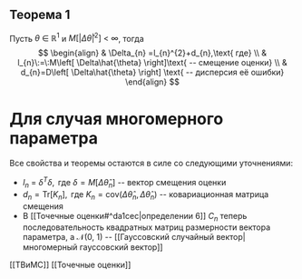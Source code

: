 ## Теорема 1
Пусть $\theta\:\in\:\mathbb{R}^{1}$ и $M\left[ |\Delta\hat{\theta}|^{2} \right]\:<\:\infty$, тогда
$$
\begin{align}
 & \Delta_{n} =l_{n}^{2}+d_{n},\text{ где} \\
 & l_{n}\:=\:M\left[ \Delta\hat{\theta} \right]\text{ -- смещение оценки} \\
 & d_{n}=D\left[ \Delta\hat{\theta} \right] \text{ -- дисперсия её ошибки}
\end{align}
$$
# Для случая многомерного параметра
Все свойства и теоремы остаются в силе со следующими уточнениями:
- $l_{n}\:=\:\delta^{T}\delta,\text{ где }\delta=M\left[ \Delta\hat{\theta}_{n} \right]$ -- вектор смещения оценки
- $d_{n}=\mathrm{Tr}[K_{n}],\text{ где }K_{n}=\text{cov}(\Delta\hat{\theta}_{n},\Delta\hat{\theta}_{n})$ -- ковариационная матрица смещения
- В [[Точечные оценки#^da1cec|определении 6]] $C_{n}$ теперь последовательность квадратных матриц размерности вектора параметра, а $\mathcal{N}(0,\:1)$ -- [[Гауссовский случайный вектор|многомерный гауссовский вектор]]

[[ТВиМС]] [[Точечные оценки]]